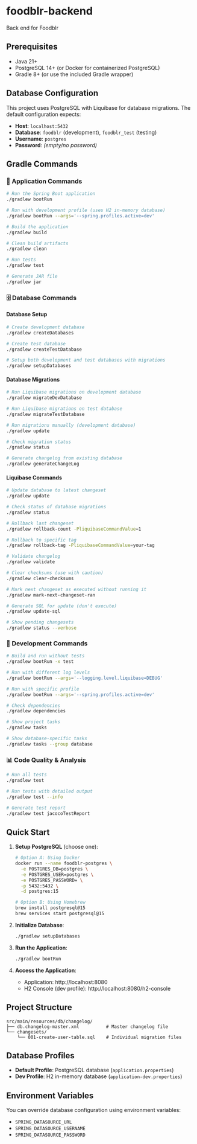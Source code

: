 # foodblr-backend
Back end for Foodblr

## Prerequisites

- Java 21+
- PostgreSQL 14+ (or Docker for containerized PostgreSQL)
- Gradle 8+ (or use the included Gradle wrapper)

## Database Configuration

This project uses PostgreSQL with Liquibase for database migrations. The default configuration expects:
- **Host**: `localhost:5432`
- **Database**: `foodblr` (development), `foodblr_test` (testing)
- **Username**: `postgres`
- **Password**: *(empty/no password)*

## Gradle Commands

### 🚀 Application Commands

```bash
# Run the Spring Boot application
./gradlew bootRun

# Run with development profile (uses H2 in-memory database)
./gradlew bootRun --args='--spring.profiles.active=dev'

# Build the application
./gradlew build

# Clean build artifacts
./gradlew clean

# Run tests
./gradlew test

# Generate JAR file
./gradlew jar
```

### 🗄️ Database Commands

#### Database Setup
```bash
# Create development database
./gradlew createDatabases

# Create test database
./gradlew createTestDatabase

# Setup both development and test databases with migrations
./gradlew setupDatabases
```

#### Database Migrations
```bash
# Run Liquibase migrations on development database
./gradlew migrateDevDatabase

# Run Liquibase migrations on test database
./gradlew migrateTestDatabase

# Run migrations manually (development database)
./gradlew update

# Check migration status
./gradlew status

# Generate changelog from existing database
./gradlew generateChangeLog
```

#### Liquibase Commands
```bash
# Update database to latest changeset
./gradlew update

# Check status of database migrations
./gradlew status

# Rollback last changeset
./gradlew rollback-count -PliquibaseCommandValue=1

# Rollback to specific tag
./gradlew rollback-tag -PliquibaseCommandValue=your-tag

# Validate changelog
./gradlew validate

# Clear checksums (use with caution)
./gradlew clear-checksums

# Mark next changeset as executed without running it
./gradlew mark-next-changeset-ran

# Generate SQL for update (don't execute)
./gradlew update-sql

# Show pending changesets
./gradlew status --verbose
```

### 🔧 Development Commands

```bash
# Build and run without tests
./gradlew bootRun -x test

# Run with different log levels
./gradlew bootRun --args='--logging.level.liquibase=DEBUG'

# Run with specific profile
./gradlew bootRun --args='--spring.profiles.active=dev'

# Check dependencies
./gradlew dependencies

# Show project tasks
./gradlew tasks

# Show database-specific tasks
./gradlew tasks --group database
```

### 📊 Code Quality & Analysis

```bash
# Run all tests
./gradlew test

# Run tests with detailed output
./gradlew test --info

# Generate test report
./gradlew test jacocoTestReport
```

## Quick Start

1. **Setup PostgreSQL** (choose one):
   ```bash
   # Option A: Using Docker
   docker run --name foodblr-postgres \
     -e POSTGRES_DB=postgres \
     -e POSTGRES_USER=postgres \
     -e POSTGRES_PASSWORD= \
     -p 5432:5432 \
     -d postgres:15

   # Option B: Using Homebrew
   brew install postgresql@15
   brew services start postgresql@15
   ```

2. **Initialize Database**:
   ```bash
   ./gradlew setupDatabases
   ```

3. **Run the Application**:
   ```bash
   ./gradlew bootRun
   ```

4. **Access the Application**:
   - Application: http://localhost:8080
   - H2 Console (dev profile): http://localhost:8080/h2-console

## Project Structure

```
src/main/resources/db/changelog/
├── db.changelog-master.xml          # Master changelog file
└── changesets/
    └── 001-create-user-table.sql    # Individual migration files
```

## Database Profiles

- **Default Profile**: PostgreSQL database (`application.properties`)
- **Dev Profile**: H2 in-memory database (`application-dev.properties`)

## Environment Variables

You can override database configuration using environment variables:
- `SPRING_DATASOURCE_URL`
- `SPRING_DATASOURCE_USERNAME`
- `SPRING_DATASOURCE_PASSWORD`
